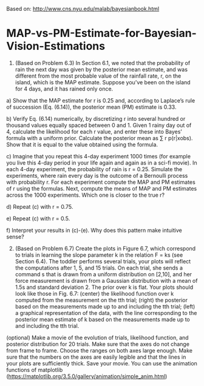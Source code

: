 Based on: http://www.cns.nyu.edu/malab/bayesianbook.html
# MAP-vs-PM-Estimate-for-Bayesian-Vision-Estimations
1) (Based on Problem 6.3) In Section 6.1, we noted that the probability of rain the next day was given by the posterior mean estimate, and was different from the most probable value of the rainfall rate, r, on the island, which is the MAP estimate. Suppose you’ve been on the island for 4 days, and it has rained only once.

a) Show that the MAP estimate for r is 0.25 and, according to Laplace’s rule of succession (Eq. (6.14)), the posterior mean (PM) estimate is 0.33.

b) Verify Eq. (6.14) numerically, by discretizing r into several hundred or thousand values equally spaced between 0 and 1. Given 1 rainy day out of 4, calculate the likelihood for each r value, and enter these into Bayes’ formula with a uniform prior. Calculate the posterior mean as ∑ r p(r|xobs). Show that it is equal to the value obtained using the formula.

c) Imagine that you repeat this 4-day experiment 1000 times (for example you live this 4-day period in your life again and again as in a sci-fi movie). In each 4-day experiment, the probability of rain is r = 0.25. Simulate the experiments, where rain every day is the outcome of a Bernoulli process with probability r. For each experiment compute the MAP and PM estimates of r using the formulas. Next, compute the means of MAP and PM estimates across the 1000 experiments. Which one is closer to the true r?

d) Repeat (c) with r = 0.75.

e) Repeat (c) with r = 0.5.

f) Interpret your results in (c)-(e). Why does this pattern make intuitive sense?

2) (Based on Problem 6.7) Create the plots in Figure 6.7, which correspond to trials in learning the slope parameter k in the relation F = ks (see Section 6.4). The toddler performs several trials, your plots will reflect the computations after 1, 5, and 15 trials. On each trial, she sends a command s that is drawn from a uniform distribution on [2,10], and her force measurement is drawn from a Gaussian distribution with a mean of 1.5s and standard deviation 2. The prior over k is flat. Your plots should look like those in Fig. 6.7: (center) the likelihood function over k computed from the measurement on the tth trial; (right) the posterior based on the measurements made up to and including the tth trial; (left) a graphical representation of the data, with the line corresponding to the posterior mean estimate of k based on the measurements made up to and including the tth trial.

(optional) Make a movie of the evolution of trials, likelihood function, and posterior distribution for 20 trials. Make sure that the axes do not change from frame to frame. Choose the ranges on both axes large enough. Make sure that the numbers on the axes are easily legible and that the lines in your plots are sufficiently thick. Save your movie. You can use the animation functions of matplotlib (https://matplotlib.org/3.5.0/gallery/animation/simple_anim.html)
